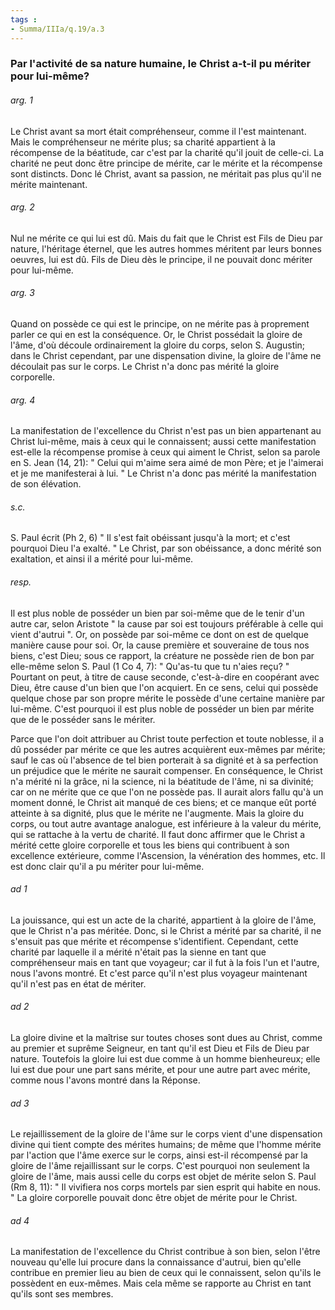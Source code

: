 ```yaml
---
tags : 
- Summa/IIIa/q.19/a.3
---
```


### Par l'activité de sa nature humaine, le Christ a-t-il pu mériter pour lui-même?

###### arg. 1
Le Christ avant sa mort était compréhenseur, comme il l'est maintenant. Mais le compréhenseur ne mérite plus; sa charité appartient à la récompense de la béatitude, car c'est par la charité qu'il jouit de celle-ci. La charité ne peut donc être principe de mérite, car le mérite et la récompense sont distincts. Donc lé Christ, avant sa passion, ne méritait pas plus qu'il ne mérite maintenant. 

###### arg. 2
Nul ne mérite ce qui lui est dû. Mais du fait que le Christ est Fils de Dieu par nature, l'héritage éternel, que les autres hommes méritent par leurs bonnes oeuvres, lui est dû. Fils de Dieu dès le principe, il ne pouvait donc mériter pour lui-même. 

###### arg. 3
Quand on possède ce qui est le principe, on ne mérite pas à proprement parler ce qui en est la conséquence. Or, le Christ possédait la gloire de l'âme, d'où découle ordinairement la gloire du corps, selon S. Augustin; dans le Christ cependant, par une dispensation divine, la gloire de l'âme ne découlait pas sur le corps. Le Christ n'a donc pas mérité la gloire corporelle. 

###### arg. 4
La manifestation de l'excellence du Christ n'est pas un bien appartenant au Christ lui-même, mais à ceux qui le connaissent; aussi cette manifestation est-elle la récompense promise à ceux qui aiment le Christ, selon sa parole en S. Jean (14, 21): " Celui qui m'aime sera aimé de mon Père; et je l'aimerai et je me manifesterai à lui. " Le Christ n'a donc pas mérité la manifestation de son élévation. 

###### s.c.
S. Paul écrit (Ph 2, 6) " Il s'est fait obéissant jusqu'à la mort; et c'est pourquoi Dieu l'a exalté. " Le Christ, par son obéissance, a donc mérité son exaltation, et ainsi il a mérité pour lui-même. 

###### resp.
Il est plus noble de posséder un bien par soi-même que de le tenir d'un autre car, selon Aristote " la cause par soi est toujours préférable à celle qui vient d'autrui ". Or, on possède par soi-même ce dont on est de quelque manière cause pour soi. Or, la cause première et souveraine de tous nos biens, c'est Dieu; sous ce rapport, la créature ne possède rien de bon par elle-même selon S. Paul (1 Co 4, 7): " Qu'as-tu que tu n'aies reçu? " Pourtant on peut, à titre de cause seconde, c'est-à-dire en coopérant avec Dieu, être cause d'un bien que l'on acquiert. En ce sens, celui qui possède quelque chose par son propre mérite le possède d'une certaine manière par lui-même. C'est pourquoi il est plus noble de posséder un bien par mérite que de le posséder sans le mériter. 

Parce que l'on doit attribuer au Christ toute perfection et toute noblesse, il a dû posséder par mérite ce que les autres acquièrent eux-mêmes par mérite; sauf le cas où l'absence de tel bien porterait à sa dignité et à sa perfection un préjudice que le mérite ne saurait compenser. En conséquence, le Christ n'a mérité ni la grâce, ni la science, ni la béatitude de l'âme, ni sa divinité; car on ne mérite que ce que l'on ne possède pas. Il aurait alors fallu qu'à un moment donné, le Christ ait manqué de ces biens; et ce manque eût porté atteinte à sa dignité, plus que le mérite ne l'augmente. Mais la gloire du corps, ou tout autre avantage analogue, est inférieure à la valeur du mérite, qui se rattache à la vertu de charité. Il faut donc affirmer que le Christ a mérité cette gloire corporelle et tous les biens qui contribuent à son excellence extérieure, comme l'Ascension, la vénération des hommes, etc. Il est donc clair qu'il a pu mériter pour lui-même. 

###### ad 1
La jouissance, qui est un acte de la charité, appartient à la gloire de l'âme, que le Christ n'a pas méritée. Donc, si le Christ a mérité par sa charité, il ne s'ensuit pas que mérite et récompense s'identifient. Cependant, cette charité par laquelle il a mérité n'était pas la sienne en tant que compréhenseur mais en tant que voyageur; car il fut à la fois l'un et l'autre, nous l'avons montré. Et c'est parce qu'il n'est plus voyageur maintenant qu'il n'est pas en état de mériter. 

###### ad 2
La gloire divine et la maîtrise sur toutes choses sont dues au Christ, comme au premier et suprême Seigneur, en tant qu'il est Dieu et Fils de Dieu par nature. Toutefois la gloire lui est due comme à un homme bienheureux; elle lui est due pour une part sans mérite, et pour une autre part avec mérite, comme nous l'avons montré dans la Réponse. 

###### ad 3
Le rejaillissement de la gloire de l'âme sur le corps vient d'une dispensation divine qui tient compte des mérites humains; de même que l'homme mérite par l'action que l'âme exerce sur le corps, ainsi est-il récompensé par la gloire de l'âme rejaillissant sur le corps. C'est pourquoi non seulement la gloire de l'âme, mais aussi celle du corps est objet de mérite selon S. Paul (Rm 8, 11): " Il vivifiera nos corps mortels par sien esprit qui habite en nous. " La gloire corporelle pouvait donc être objet de mérite pour le Christ. 

###### ad 4
La manifestation de l'excellence du Christ contribue à son bien, selon l'être nouveau qu'elle lui procure dans la connaissance d'autrui, bien qu'elle contribue en premier lieu au bien de ceux qui le connaissent, selon qu'ils le possèdent en eux-mêmes. Mais cela même se rapporte au Christ en tant qu'ils sont ses membres. 

